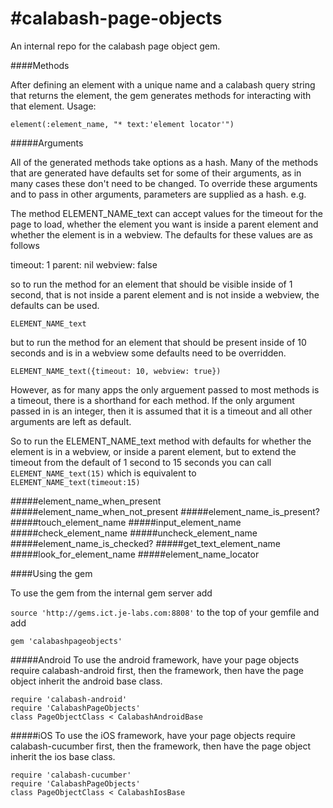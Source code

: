 #calabash-page-objects
=====================

An internal repo for the calabash page object gem.

####Methods

After defining an element with a unique name and a calabash query string that returns the element, the gem generates methods for interacting with that element.  Usage:

`element(:element_name, "* text:'element locator'")`

#####Arguments

All of the generated methods take options as a hash.  Many of the methods that are generated have defaults set for some of their arguments, as in many cases these don't need to be changed.  To override these arguments and to pass in other arguments, parameters are supplied as a hash. e.g.

The method ELEMENT_NAME_text can accept values for the timeout for the page to load, whether the element you want is inside a parent element and whether the element is in a webview.  The defaults for these values are as follows

timeout: 1
parent: nil
webview: false

so to run the method for an element that should be visible inside of 1 second, that is not inside a parent element and is not inside a webview, the defaults can be used.

`ELEMENT_NAME_text`

but to run the method for an element that should be present inside of 10 seconds and is in a webview some defaults need to be overridden.

`ELEMENT_NAME_text({timeout: 10, webview: true})`

However, as for many apps the only arguement passed to most methods is a timeout, there is a shorthand for each method.  If the only argument passed in is an integer, then it is assumed that it is a timeout and all other arguments are left as default.

So to run the ELEMENT_NAME_text method with defaults for whether the element is in a webview, or inside a parent element, but to extend the timeout from the default of 1 second to 15 seconds you can call
`ELEMENT_NAME_text(15)`
which is equivalent to 
`ELEMENT_NAME_text(timeout:15)`

#####element_name_when_present
#####element_name_when_not_present
#####element_name_is_present?
#####touch_element_name
#####input_element_name
#####check_element_name
#####uncheck_element_name
#####element_name_is_checked?
#####get_text_element_name
#####look_for_element_name
#####element_name_locator

####Using the gem

To use the gem from the internal gem server add

`source 'http://gems.ict.je-labs.com:8808'`
to the top of your gemfile and add

`gem 'calabashpageobjects'`

#####Android
To use the android framework, have your page objects require calabash-android first, then the framework, then have the page object inherit the android base class.
```
require 'calabash-android'
require 'CalabashPageObjects'
class PageObjectClass < CalabashAndroidBase
```
#####iOS
To use the iOS framework, have your page objects require calabash-cucumber first, then the framework, then have the page object inherit the ios base class.
```
require 'calabash-cucumber'
require 'CalabashPageObjects'
class PageObjectClass < CalabashIosBase
```
